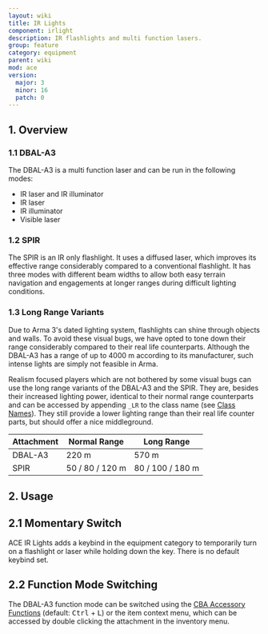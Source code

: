 ```yaml
---
layout: wiki
title: IR Lights
component: irlight
description: IR flashlights and multi function lasers.
group: feature
category: equipment
parent: wiki
mod: ace
version:
  major: 3
  minor: 16
  patch: 0
---
```


## 1. Overview

### 1.1 DBAL-A3

The DBAL-A3 is a multi function laser and can be run in the following modes:

- IR laser and IR illuminator
- IR laser
- IR illuminator
- Visible laser

### 1.2 SPIR

The SPIR is an IR only flashlight. It uses a diffused laser, which improves its effective range considerably compared to a conventional flashlight. It has three modes with different beam widths to allow both easy terrain navigation and engagements at longer ranges during difficult lighting conditions.

### 1.3 Long Range Variants

Due to Arma 3's dated lighting system, flashlights can shine through objects and walls. To avoid these visual bugs, we have opted to tone down their range considerably compared to their real life counterparts. Although the DBAL-A3 has a range of up to 4000 m according to its manufacturer, such intense lights are simply not feasible in Arma.

Realism focused players which are not bothered by some visual bugs can use the long range variants of the DBAL-A3 and the SPIR. They are, besides their increased lighting power, identical to their normal range counterparts and can be accessed by appending `_LR` to the class name (see [Class Names](../class-names#ir-lights)). They still provide a lower lighting range than their real life counter parts, but should offer a nice middleground.

| Attachment | Normal Range    | Long Range       |
| ---------- | --------------- | ---------------- |
| DBAL-A3    | 220 m           | 570 m            |
| SPIR       | 50 / 80 / 120 m | 80 / 100 / 180 m |

## 2. Usage

## 2.1 Momentary Switch

ACE IR Lights adds a keybind in the equipment category to temporarily turn on a flashlight or laser while holding down the key. There is no default keybind set.

## 2.2 Function Mode Switching
The DBAL-A3 function mode can be switched using the [CBA Accessory Functions](https://github.com/CBATeam/CBA_A3/wiki/Accessory-Functions) (default: <kbd>Ctrl</kbd> + <kbd>L</kbd>) or the item context menu, which can be accessed by double clicking the attachment in the inventory menu.
